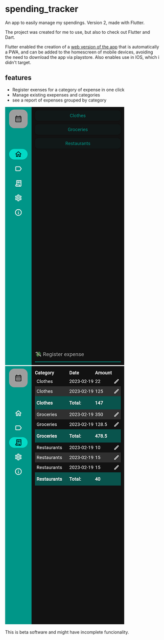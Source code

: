 # spending_tracker

An app to easily manage my spendings. Version 2, made with Flutter.

The project was created for me to use, but also to check out Flutter and Dart.

Flutter enabled the creation of a [web version of the app](https://spendingtracker.cortez.top) that is automatically a PWA, and can be added to the homescreen of mobile devices, avoiding the need to download the app via playstore. Also enables use in IOS, which i didn't target.

## features

- Register exenses for a category of expense in one click
- Manage existing exepenses and categories
- see a report of expenses grouped by category


![main screen](docs_assets/spendingtracker_screenshot_main_page.png)
![spending report](docs_assets/spendingtracker_screenshot_spending_report.png)


This is beta software and might have incomplete funcionality.
